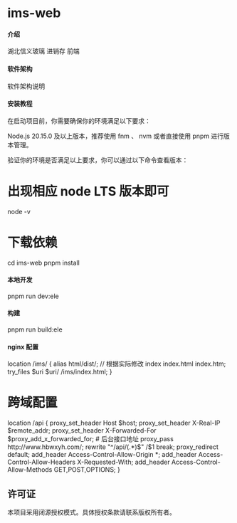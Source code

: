 # ims-web

#### 介绍

湖北信义玻璃 进销存 前端

#### 软件架构

软件架构说明

#### 安装教程

在启动项目前，你需要确保你的环境满足以下要求：

Node.js 20.15.0 及以上版本，推荐使用 fnm 、 nvm 或者直接使用 pnpm 进行版本管理。

验证你的环境是否满足以上要求，你可以通过以下命令查看版本：

# 出现相应 node LTS 版本即可

node -v

# 下载依赖

cd ims-web
pnpm install

#### 本地开发

pnpm run dev:ele

#### 构建

pnpm run build:ele

#### nginx 配置

location /ims/ {
alias html/dist/; // 根据实际修改
index index.html index.htm;
try_files $uri $uri/ /ims/index.html;
}

# 跨域配置

location /api {
proxy_set_header Host $host;
    proxy_set_header X-Real-IP $remote_addr;
    proxy_set_header X-Forwarded-For $proxy_add_x_forwarded_for;
    # 后台接口地址
    proxy_pass http://www.hbwxyh.com/;
    rewrite "^/api/(.*)$" /$1 break;
proxy_redirect default;
add_header Access-Control-Allow-Origin \*;
add_header Access-Control-Allow-Headers X-Requested-With;
add_header Access-Control-Allow-Methods GET,POST,OPTIONS;
}

## 许可证

本项目采用闭源授权模式。具体授权条款请联系版权所有者。

